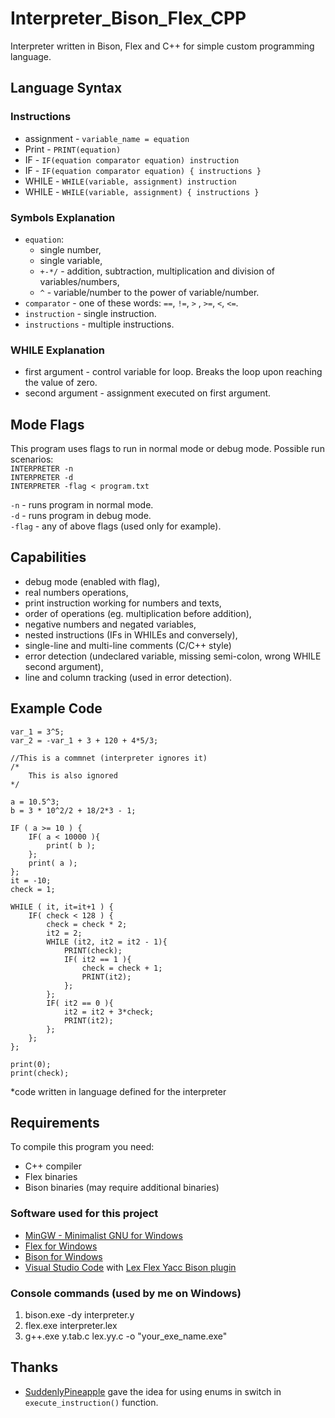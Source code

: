 # Interpreter_Bison_Flex_CPP
Interpreter written in Bison, Flex and C++ for simple custom programming language.

## Language Syntax
### Instructions
  - assignment - `variable_name = equation`
  - Print - `PRINT(equation)`
  - IF - `IF(equation comparator equation) instruction`
  - IF - `IF(equation comparator equation) { instructions }`
  - WHILE - `WHILE(variable, assignment) instruction`
  - WHILE - `WHILE(variable, assignment) { instructions }`

### Symbols Explanation
  - `equation`:
    - single number,
    - single variable,
    - `+-*/` - addition, subtraction, multiplication and division of variables/numbers,
    - `^` - variable/number to the power of variable/number.
  - `comparator` - one of these words: `==`, `!=`, `>` , `>=`, `<`, `<=`.
  - `instruction` - single instruction.
  - `instructions` - multiple instructions.

### WHILE Explanation
  - first argument - control variable for loop. Breaks the loop upon reaching the value of zero.
  - second argument - assignment executed on first argument.

## Mode Flags
This program uses flags to run in normal mode or debug mode.
Possible run scenarios:<br/>
`INTERPRETER -n`<br/>
`INTERPRETER -d`<br/>
`INTERPRETER -flag < program.txt`

`-n` - runs program in normal mode.<br/>
`-d` - runs program in debug mode.<br/>
`-flag` - any of above flags (used only for example).

## Capabilities
  - debug mode (enabled with flag),
  - real numbers operations,
  - print instruction working for numbers and texts,
  - order of operations (eg. multiplication before addition),
  - negative numbers and negated variables,
  - nested instructions (IFs in WHILEs and conversely),
  - single-line and multi-line comments (C/C++ style)
  - error detection (undeclared variable, missing semi-colon, wrong WHILE second argument),
  - line and column tracking (used in error detection).
  
## Example Code
```
var_1 = 3^5;
var_2 = -var_1 + 3 + 120 + 4*5/3;

//This is a commnet (interpreter ignores it)
/*
	This is also ignored
*/

a = 10.5^3;
b = 3 * 10^2/2 + 18/2*3 - 1;

IF ( a >= 10 ) { 
	IF( a < 10000 ){
		print( b );
	};
	print( a );
};
it = -10;
check = 1;

WHILE ( it, it=it+1 ) { 
	IF( check < 128 ) {
		check = check * 2;
		it2 = 2;
		WHILE (it2, it2 = it2 - 1){ 
			PRINT(check);
			IF( it2 == 1 ){
				check = check + 1;
				PRINT(it2);
			};
		};
		IF( it2 == 0 ){
			it2 = it2 + 3*check;
			PRINT(it2);
		};
	};
};

print(0);
print(check);
```
*code written in language defined for the interpreter

## Requirements
To compile this program you need:
  - C++ compiler
  - Flex binaries
  - Bison binaries (may require additional binaries)
  
### Software used for this project
  - [MinGW - Minimalist GNU for Windows](https://sourceforge.net/projects/mingw/)
  - [Flex for Windows](http://gnuwin32.sourceforge.net/packages/flex.htm)
  - [Bison for Windows](http://gnuwin32.sourceforge.net/packages/bison.htm)
  - [Visual Studio Code](https://code.visualstudio.com/) with [Lex Flex Yacc Bison plugin](https://marketplace.visualstudio.com/items?itemName=faustinoaq.lex-flex-yacc-bison)
  
### Console commands (used by me on Windows)
  1. bison.exe -dy interpreter.y
  2. flex.exe interpreter.lex
  3. g++.exe y.tab.c lex.yy.c -o "your_exe_name.exe"


## Thanks
  - [SuddenlyPineapple](https://github.com/SuddenlyPineapple) gave the idea for using enums in switch in `execute_instruction()` function.
